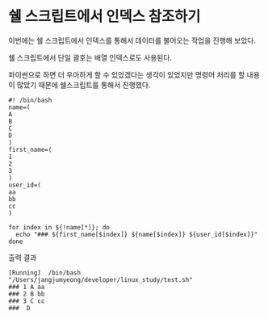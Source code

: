 # 쉘 스크립트에서 인덱스 참조하기

이번에는 쉘 스크립트에서 인덱스를 통해서 데이터를 불어오는 작업을 진행해 보았다.

쉘 스크립트에서 단일 괄호는 배열 인덱스로도 사용된다.

파이썬으로 하면 더 우아하게 할 수 있었겠다는 생각이 있었지만 명령어 처리를 할 내용이 많았기 때문에 쉘스크립트를 통해서 진행했다.

~~~
#! /bin/bash
name=(
A
B
C
D
)
first_name=(
1
2
3
)
user_id=(
aa
bb
cc
)

for index in ${!name[*]}; do 
  echo "### ${first_name[$index]} ${name[$index]} ${user_id[$index]}"
done
~~~

출력 결과

~~~
[Running]  /bin/bash "/Users/jangjumyeong/developer/linux_study/test.sh"
### 1 A aa
### 2 B bb
### 3 C cc
###  D 
~~~